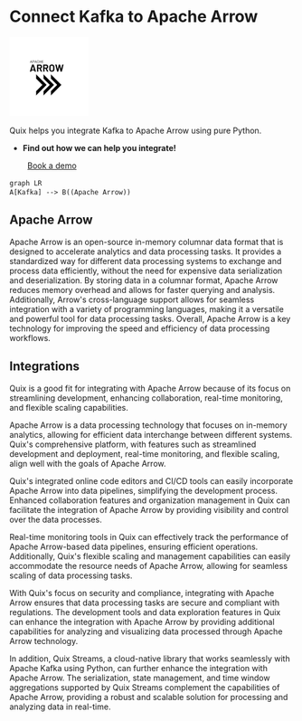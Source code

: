 # Connect Kafka to Apache Arrow

![](./images/logo_1.jpg)

Quix helps you integrate Kafka to Apache Arrow using pure Python.

<div class="grid cards blog-grid-card" markdown>

- __Find out how we can help you integrate!__

    <a class="md-button md-button--primary" href="https://share.hsforms.com/1iW0TmZzKQMChk0lxd_tGiw4yjw2?__hstc=175542013.2303933fbd746c0ac86d9ccbe9bc9100.1728383268831.1729603416735.1729620918855.31&__hssc=175542013.1.1729620918855&__hsfp=2132701734" target="_blank" style="margin:.5rem;">Book a demo</a>

</div>

```mermaid
graph LR
A[Kafka] --> B((Apache Arrow))
```

## Apache Arrow

Apache Arrow is an open-source in-memory columnar data format that is designed to accelerate analytics and data processing tasks. It provides a standardized way for different data processing systems to exchange and process data efficiently, without the need for expensive data serialization and deserialization. By storing data in a columnar format, Apache Arrow reduces memory overhead and allows for faster querying and analysis. Additionally, Arrow's cross-language support allows for seamless integration with a variety of programming languages, making it a versatile and powerful tool for data processing tasks. Overall, Apache Arrow is a key technology for improving the speed and efficiency of data processing workflows.

## Integrations

Quix is a good fit for integrating with Apache Arrow because of its focus on streamlining development, enhancing collaboration, real-time monitoring, and flexible scaling capabilities. 

Apache Arrow is a data processing technology that focuses on in-memory analytics, allowing for efficient data interchange between different systems. Quix's comprehensive platform, with features such as streamlined development and deployment, real-time monitoring, and flexible scaling, align well with the goals of Apache Arrow.

Quix's integrated online code editors and CI/CD tools can easily incorporate Apache Arrow into data pipelines, simplifying the development process. Enhanced collaboration features and organization management in Quix can facilitate the integration of Apache Arrow by providing visibility and control over the data processes.

Real-time monitoring tools in Quix can effectively track the performance of Apache Arrow-based data pipelines, ensuring efficient operations. Additionally, Quix's flexible scaling and management capabilities can easily accommodate the resource needs of Apache Arrow, allowing for seamless scaling of data processing tasks.

With Quix's focus on security and compliance, integrating with Apache Arrow ensures that data processing tasks are secure and compliant with regulations. The development tools and data exploration features in Quix can enhance the integration with Apache Arrow by providing additional capabilities for analyzing and visualizing data processed through Apache Arrow technology.

In addition, Quix Streams, a cloud-native library that works seamlessly with Apache Kafka using Python, can further enhance the integration with Apache Arrow. The serialization, state management, and time window aggregations supported by Quix Streams complement the capabilities of Apache Arrow, providing a robust and scalable solution for processing and analyzing data in real-time.

